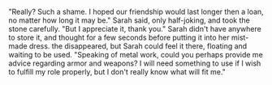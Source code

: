 "Really? Such a shame. I hoped our friendship would last longer then a loan, no matter how long it may be." Sarah said, only half-joking, and took the stone carefully. "But I appreciate it, thank you." Sarah didn't have anywhere to store it, and thought for a few seconds before putting it into her mist-made dress. the disappeared, but Sarah could feel it there, floating and waiting to be used. "Speaking of metal work, could you perhaps provide me advice regarding armor and weapons? I will need something to use if I wish to fulfill my role properly, but I don't really know what will fit me."